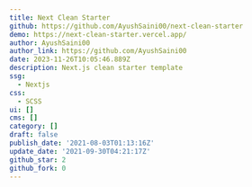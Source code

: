 ```yaml
---
title: Next Clean Starter
github: https://github.com/AyushSaini00/next-clean-starter
demo: https://next-clean-starter.vercel.app/
author: AyushSaini00
author_link: https://github.com/AyushSaini00
date: 2023-11-26T10:05:46.889Z
description: Next.js clean starter template
ssg:
  - Nextjs
css:
  - SCSS
ui: []
cms: []
category: []
draft: false
publish_date: '2021-08-03T01:13:16Z'
update_date: '2021-09-30T04:21:17Z'
github_star: 2
github_fork: 0
---
```

